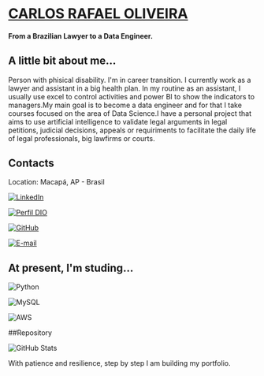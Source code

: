 # [CARLOS RAFAEL OLIVEIRA](https://www.linkedin.com/in/carlosrafaelds/)

#### From a Brazilian Lawyer to a Data Engineer.

## A little bit about me...
Person with phisical disability. I'm in career transition. I currently work as a lawyer and assistant in a big health plan. In my routine as an assistant, I usually use excel to control activities and power BI to show the indicators to managers.My main goal is to become a data engineer and for that I take courses focused on the area of Data Science.I have a personal project that aims to use artificial intelligence to validate legal arguments in legal petitions, judicial decisions, appeals or requiriments to facilitate the daily life of legal professionals, big lawfirms or courts.

## Contacts

Location: Macapá, AP - Brasil

[![LinkedIn](https://img.shields.io/badge/LinkedIn-0077B5?style=for-the-badge&logo=linkedin&logoColor=white)](https://www.linkedin.com/in/carlosrafaelds/) 

[![Perfil DIO](https://img.shields.io/badge/-Meu%20Perfil%20na%20DIO-0077B5?style=for-the-badge&logo=gitbook&logoColor=white)](hhttps://www.dio.me/users/carlosrafael_ds)

[![GitHub](https://img.shields.io/badge/GitHub-100000?style=for-the-badge&logo=github&logoColor=white)](https://github.com/carlosrafaelds/)

[![E-mail](https://img.shields.io/badge/-Email-000?style=for-the-badge&logo=microsoft-outlook&logoColor=007BFF)](mailto:carlosrafael.ds@hotmail.com)

## At present, I'm studing...

![Python](https://img.shields.io/badge/python-3670A0?style=for-the-badge&logo=python&logoColor=ffdd54)

![MySQL](https://img.shields.io/badge/MySQL-00000F?style=for-the-badge&logo=mysql&logoColor=white)

![AWS](https://img.shields.io/badge/AWS-000.svg?style=for-the-badge&logo=amazon-aws&logoColor=white)

##Repository

![GitHub Stats](https://github-readme-stats.vercel.app/api?carlosrafaelds=CARLOSRAFAELDS&theme=transparent&bg_color=000&border_color=30A3DC&show_icons=true&icon_color=30A3DC&title_color=E94D5F&text_color=FFF)

With patience and resilience, step by step I am building my portfolio.
